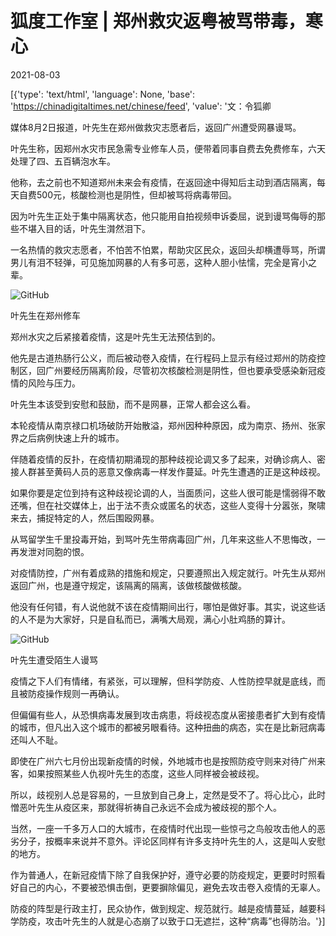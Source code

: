 # 狐度工作室 | 郑州救灾返粤被骂带毒，寒心

2021-08-03

[{'type': 'text/html', 'language': None, 'base': 'https://chinadigitaltimes.net/chinese/feed', 'value': '文：令狐卿

媒体8月2日报道，叶先生在郑州做救灾志愿者后，返回广州遭受网暴谩骂。

叶先生称，因郑州水灾市民急需专业修车人员，便带着同事自费去免费修车，六天处理了四、五百辆泡水车。

他称，去之前也不知道郑州未来会有疫情，在返回途中得知后主动到酒店隔离，每天自费500元，核酸检测也是阴性，但却被骂将病毒带回。

因为叶先生正处于集中隔离状态，他只能用自拍视频申诉委屈，说到谩骂侮辱的那些不堪入目的话，叶先生潸然泪下。

一名热情的救灾志愿者，不怕苦不怕累，帮助灾区民众，返回头却横遭辱骂，所谓男儿有泪不轻弹，可见施加网暴的人有多可恶，这种人胆小怯懦，完全是宵小之辈。

![GitHub](https://chinadigitaltimes.net/chinese/files/2021/08/post-669174-6109c6eb562d5.png)

叶先生在郑州修车

郑州水灾之后紧接着疫情，这是叶先生无法预估到的。

他先是古道热肠行公义，而后被动卷入疫情，在行程码上显示有经过郑州的防疫控制区，回广州要经历隔离阶段，尽管初次核酸检测是阴性，但也要承受感染新冠疫情的风险与压力。

叶先生本该受到安慰和鼓励，而不是网暴，正常人都会这么看。

本轮疫情从南京禄口机场破防开始散溢，郑州因种种原因，成为南京、扬州、张家界之后病例快速上升的城市。

伴随着疫情的反扑，在疫情初期涌现的那种歧视论调又多了起来，对确诊病人、密接人群甚至黄码人员的恶意又像病毒一样发作蔓延。叶先生遭遇的正是这种歧视。

如果你要是定位到持有这种歧视论调的人，当面质问，这些人很可能是懦弱得不敢还嘴，但在社交媒体上，出于法不责众或匿名的状态，这些人变得十分嚣张，聚啸来去，捕捉特定的人，然后围殴网暴。

从骂留学生千里投毒开始，到骂叶先生带病毒回广州，几年来这些人不思悔改，一再发泄对同胞的恨。

对疫情防控，广州有着成熟的措施和规定，只要遵照出入规定就行。叶先生从郑州返回广州，也是遵守规定，该隔离的隔离，该做核酸做核酸。

他没有任何错，有人说他就不该在疫情期间出行，哪怕是做好事。其实，说这些话的人不是为大家好，只是自私而已，满嘴大局观，满心小肚鸡肠的算计。

![GitHub](https://chinadigitaltimes.net/chinese/files/2021/08/post-669174-6109c6eb84a3e.png)

叶先生遭受陌生人谩骂

疫情之下人们有情绪，有紧张，可以理解，但科学防疫、人性防控早就是底线，而且被防疫操作规则一再确认。

但偏偏有些人，从恐惧病毒发展到攻击病患，将歧视态度从密接患者扩大到有疫情的城市，但凡出入这个城市的都被另眼看待。这种扭曲的病态，实在是比新冠病毒还叫人不耻。

即使在广州六七月份出现新疫情的时候，外地城市也是按照防疫守则来对待广州来客，如果按照某些人仇视叶先生的态度，这些人同样被会被歧视。

所以，歧视别人总是容易的，一旦放到自己身上，定然是受不了。将心比心，此时憎恶叶先生从疫区来，那就得祈祷自己永远不会成为被歧视的那个人。

当然，一座一千多万人口的大城市，在疫情时代出现一些惊弓之鸟般攻击他人的恶劣分子，按概率来说并不意外。评论区同样有许多支持叶先生的人，这是叫人安慰的地方。

作为普通人，在新冠疫情下除了自我保护好，遵守必要的防疫规定，更要时时照看好自己的内心，不要被恐惧击倒，更要摒除偏见，避免去攻击卷入疫情的无辜人。

防疫的阵型是行政主打，民众协作，做到规定、规范就行。越是疫情蔓延，越要科学防疫，攻击叶先生的人就是心态崩了以致于口无遮拦，这种“病毒”也得防治。'}]